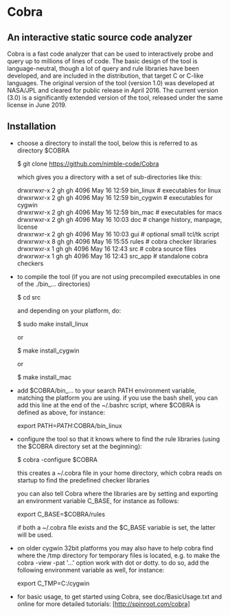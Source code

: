 # Cobra
## An interactive static source code analyzer

Cobra is a fast code analyzer that can be used
to interactively probe and query up to millions of lines
of code. The basic design of the tool is language-neutral,
though a lot of query and rule libraries have been
developed, and are included in the distribution, that target
C or C-like languages. The original version of the tool
(version 1.0) was developed at NASA/JPL and cleared
for public release in April 2016. The current version (3.0)
is a significantly extended version of the tool,
released under the same license in June 2019.

## Installation

* choose a directory to install the tool,
   below this is referred to as directory $COBRA

   $ git clone https://github.com/nimble-code/Cobra

   which gives you a directory with a set of
   sub-directories like this:

   drwxrwxr-x 2 gh gh 4096 May 16 12:59 bin_linux  # executables for linux  
   drwxrwxr-x 2 gh gh 4096 May 16 12:59 bin_cygwin # executables for cygwin  
   drwxrwxr-x 2 gh gh 4096 May 16 12:59 bin_mac    # executables for macs  
   drwxrwxr-x 2 gh gh 4096 May 16 10:03 doc     # change history, manpage, license  
   drwxrwxr-x 2 gh gh 4096 May 16 10:03 gui     # optional small tcl/tk script  
   drwxrwxr-x 8 gh gh 4096 May 16 15:55 rules   # cobra checker libraries  
   drwxrwxr-x 1 gh gh 4096 May 16 12:43 src     # cobra source files  
   drwxrwxr-x 1 gh gh 4096 May 16 12:43 src_app # standalone cobra checkers  

* to compile the tool (if you are not using precompiled executables in one
  of the ./bin_... directories)

   $ cd src

   and depending on your platform, do:

   	$ sudo make install_linux

     or

   	$ make install_cygwin

     or

   	$ make install_mac

* add $COBRA/bin_... to your search PATH environment variable, matching
   the platform you are using.
   if you use the bash shell, you can add this line at the end
   of the ~/.bashrc script, where $COBRA is defined as above,
   for instance:

     export PATH=$PATH:$COBRA/bin_linux

* configure the tool so that it knows where to find the rule libraries
  (using the $COBRA directory set at the beginning):

   $ cobra -configure $COBRA

   this creates a ~/.cobra file in your home directory, which
   cobra reads on startup to find the predefined checker libraries

   you can also tell Cobra where the libraries are by setting and
   exporting an environment variable C_BASE, for instance as follows:

     export C_BASE=$COBRA/rules

   if both a ~/.cobra file exists and the $C_BASE variable is set, the
   latter will be used.

* on older cygwin 32bit platforms you may also have to help cobra
  find where the /tmp directory for temporary files is located, e.g.
  to make the cobra -view -pat '...' option work with dot or dotty.
  to do so, add the following environment variable as well, for instance:

     export C_TMP=C:/cygwin

* for basic usage, to get started using Cobra, see doc/BasicUsage.txt
   and online for more detailed tutorials: [http://spinroot.com/cobra]
